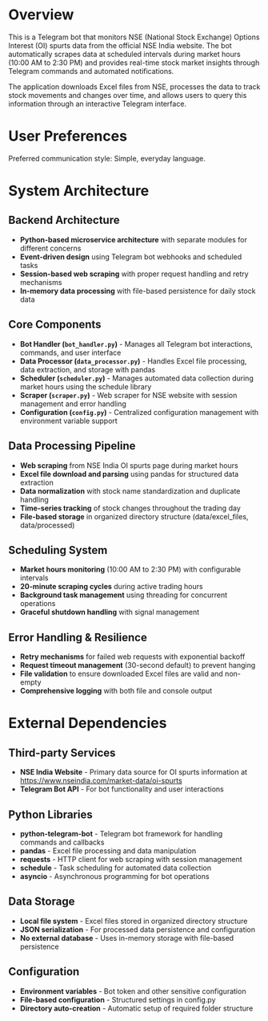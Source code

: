 # Overview

This is a Telegram bot that monitors NSE (National Stock Exchange) Options Interest (OI) spurts data from the official NSE India website. The bot automatically scrapes data at scheduled intervals during market hours (10:00 AM to 2:30 PM) and provides real-time stock market insights through Telegram commands and automated notifications.

The application downloads Excel files from NSE, processes the data to track stock movements and changes over time, and allows users to query this information through an interactive Telegram interface.

# User Preferences

Preferred communication style: Simple, everyday language.

# System Architecture

## Backend Architecture
- **Python-based microservice architecture** with separate modules for different concerns
- **Event-driven design** using Telegram bot webhooks and scheduled tasks
- **Session-based web scraping** with proper request handling and retry mechanisms
- **In-memory data processing** with file-based persistence for daily stock data

## Core Components
- **Bot Handler (`bot_handler.py`)** - Manages all Telegram bot interactions, commands, and user interface
- **Data Processor (`data_processor.py`)** - Handles Excel file processing, data extraction, and storage with pandas
- **Scheduler (`scheduler.py`)** - Manages automated data collection during market hours using the schedule library
- **Scraper (`scraper.py`)** - Web scraper for NSE website with session management and error handling
- **Configuration (`config.py`)** - Centralized configuration management with environment variable support

## Data Processing Pipeline
- **Web scraping** from NSE India OI spurts page during market hours
- **Excel file download and parsing** using pandas for structured data extraction
- **Data normalization** with stock name standardization and duplicate handling
- **Time-series tracking** of stock changes throughout the trading day
- **File-based storage** in organized directory structure (data/excel_files, data/processed)

## Scheduling System
- **Market hours monitoring** (10:00 AM to 2:30 PM) with configurable intervals
- **20-minute scraping cycles** during active trading hours
- **Background task management** using threading for concurrent operations
- **Graceful shutdown handling** with signal management

## Error Handling & Resilience
- **Retry mechanisms** for failed web requests with exponential backoff
- **Request timeout management** (30-second default) to prevent hanging
- **File validation** to ensure downloaded Excel files are valid and non-empty
- **Comprehensive logging** with both file and console output

# External Dependencies

## Third-party Services
- **NSE India Website** - Primary data source for OI spurts information at https://www.nseindia.com/market-data/oi-spurts
- **Telegram Bot API** - For bot functionality and user interactions

## Python Libraries
- **python-telegram-bot** - Telegram bot framework for handling commands and callbacks
- **pandas** - Excel file processing and data manipulation
- **requests** - HTTP client for web scraping with session management
- **schedule** - Task scheduling for automated data collection
- **asyncio** - Asynchronous programming for bot operations

## Data Storage
- **Local file system** - Excel files stored in organized directory structure
- **JSON serialization** - For processed data persistence and configuration
- **No external database** - Uses in-memory storage with file-based persistence

## Configuration
- **Environment variables** - Bot token and other sensitive configuration
- **File-based configuration** - Structured settings in config.py
- **Directory auto-creation** - Automatic setup of required folder structure
